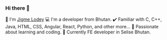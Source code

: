 ### Hi there 👋
👋 I'm [Jigme Lodey](https://www.jigmeloday.com/)
💻 I'm a developer from Bhutan.
✔️ Familiar with C, C++, Java, HTML, CSS, Angular, React, Python, and other more...
🔗 Passionate about learning and coding.
🏢 Currently FE developer in Selise Bhutan.


<!--
**namekainPsycho/namekainPsycho** is a ✨ _special_ ✨ repository because its `README.md` (this file) appears on your GitHub profile.

Here are some ideas to get you started:


-->
